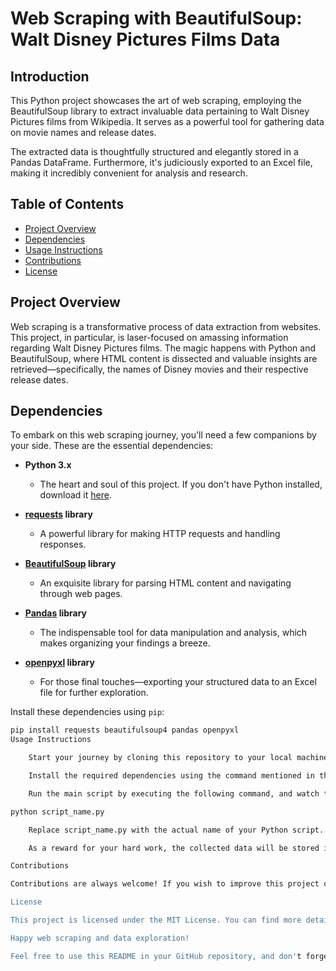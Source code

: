 # Web Scraping with BeautifulSoup: Walt Disney Pictures Films Data

## Introduction

This Python project showcases the art of web scraping, employing the BeautifulSoup library to extract invaluable data pertaining to Walt Disney Pictures films from Wikipedia. It serves as a powerful tool for gathering data on movie names and release dates.

The extracted data is thoughtfully structured and elegantly stored in a Pandas DataFrame. Furthermore, it's judiciously exported to an Excel file, making it incredibly convenient for analysis and research.

## Table of Contents
- [Project Overview](#project-overview)
- [Dependencies](#dependencies)
- [Usage Instructions](#usage-instructions)
- [Contributions](#contributions)
- [License](#license)

## Project Overview

Web scraping is a transformative process of data extraction from websites. This project, in particular, is laser-focused on amassing information regarding Walt Disney Pictures films. The magic happens with Python and BeautifulSoup, where HTML content is dissected and valuable insights are retrieved—specifically, the names of Disney movies and their respective release dates.

## Dependencies

To embark on this web scraping journey, you'll need a few companions by your side. These are the essential dependencies:

- **Python 3.x**
  - The heart and soul of this project. If you don't have Python installed, download it [here](https://www.python.org/downloads/).

- **[requests](https://pypi.org/project/requests/) library**
  - A powerful library for making HTTP requests and handling responses.

- **[BeautifulSoup](https://www.crummy.com/software/BeautifulSoup/) library**
  - An exquisite library for parsing HTML content and navigating through web pages.

- **[Pandas](https://pypi.org/project/pandas/) library**
  - The indispensable tool for data manipulation and analysis, which makes organizing your findings a breeze.

- **[openpyxl](https://pypi.org/project/openpyxl/) library**
  - For those final touches—exporting your structured data to an Excel file for further exploration.

Install these dependencies using `pip`:

```bash
pip install requests beautifulsoup4 pandas openpyxl
Usage Instructions

    Start your journey by cloning this repository to your local machine.

    Install the required dependencies using the command mentioned in the "Dependencies" section.

    Run the main script by executing the following command, and watch the magic unfold:

python script_name.py

    Replace script_name.py with the actual name of your Python script.

    As a reward for your hard work, the collected data will be stored in an Excel file, beautifully named 'disney_movies.xlsx,' within the current directory. Enjoy the fruits of your web scraping adventure.

Contributions

Contributions are always welcome! If you wish to improve this project or add your own magical touch, don't hesitate to fork this repository and submit a pull request with your enhancements.

License

This project is licensed under the MIT License. You can find more details in the LICENSE file.

Happy web scraping and data exploration!

Feel free to use this README in your GitHub repository, and don't forget to customize it as needed.
